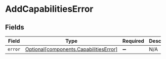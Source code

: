 # AddCapabilitiesError


## Fields

| Field                                                                                  | Type                                                                                   | Required                                                                               | Description                                                                            |
| -------------------------------------------------------------------------------------- | -------------------------------------------------------------------------------------- | -------------------------------------------------------------------------------------- | -------------------------------------------------------------------------------------- |
| `error`                                                                                | [Optional[components.CapabilitiesError]](../../models/components/capabilitieserror.md) | :heavy_minus_sign:                                                                     | N/A                                                                                    |